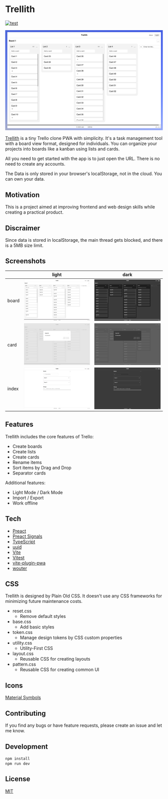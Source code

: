# Trellith
[![test](https://github.com/sakihet/trellith/actions/workflows/test.yaml/badge.svg)](https://github.com/sakihet/trellith/actions/workflows/test.yaml)

![trellith](screenshots/trellith-with-frame.png)

[Trellith](https://trellith.sakih.net/) is a tiny Trello clone PWA with simplicity. It's a task management tool with a board view format, designed for individuals. You can organize your projects into boards like a kanban using lists and cards.

All you need to get started with the app is to just open the URL. There is no need to create any accounts.

The Data is only stored in your browser's localStorage, not in the cloud. You can own your data.

## Motivation

This is a project aimed at improving frontend and web design skills while creating a practical product.

## Discraimer

Since data is stored in localStorage, the main thread gets blocked, and there is a 5MB size limit.

## Screenshots

||light|dark|
| - | - | - |
|board|![board-light](screenshots/trellith-board-light.png)|![board-dark](screenshots/trellith-board-dark.png)|
|card |![card-light](screenshots/trellith-card-light.png)|![card-dark](screenshots/trellith-card-dark.png)|
|index|![index-light](screenshots/trellith-index-light.png)|![index-dark](screenshots/trellith-index-dark.png)|

## Features

Trellith includes the core features of Trello:

- Create boards
- Create lists
- Create cards
- Rename items
- Sort items by Drag and Drop
- Separator cards

Additional features:

- Light Mode / Dark Mode
- Import / Export
- Work offline

## Tech

- [Preact](https://preactjs.com/)
- [Preact Signals](https://preactjs.com/guide/v10/signals/)
- [TypeScript](https://www.typescriptlang.org/)
- [uuid](https://github.com/uuidjs/uuid)
- [Vite](https://vitejs.dev/)
- [Vitest](https://vitest.dev/)
- [vite-plugin-pwa](https://vite-pwa-org.netlify.app/)
- [wouter](https://github.com/molefrog/wouter)

## CSS

Trellith is designed by Plain Old CSS. It doesn't use any CSS frameworks for minimizing future maintenance costs.

- reset.css
  - Remove default styles
- base.css
  - Add basic styles
- token.css
  - Manage design tokens by CSS custom properties
- utility.css
  - Utility-First CSS
- layout.css
  - Reusable CSS for creating layouts
- pattern.css
  - Reusable CSS for creating common UI

## Icons

[Material Symbols](https://fonts.google.com/icons)

## Contributing

If you find any bugs or have feature requests, please create an issue and let me know.

## Development

```
npm install
npm run dev
```

## License

[MIT](./LICENSE)
